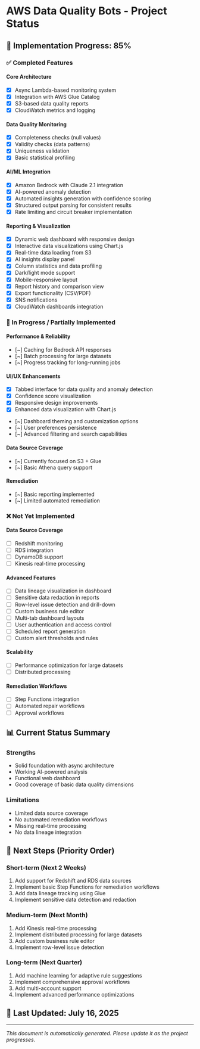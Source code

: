 # AWS Data Quality Bots - Project Status

## 🚀 Implementation Progress: 85%

### ✅ Completed Features

#### Core Architecture
- [x] Async Lambda-based monitoring system
- [x] Integration with AWS Glue Catalog
- [x] S3-based data quality reports
- [x] CloudWatch metrics and logging

#### Data Quality Monitoring
- [x] Completeness checks (null values)
- [x] Validity checks (data patterns)
- [x] Uniqueness validation
- [x] Basic statistical profiling

#### AI/ML Integration
- [x] Amazon Bedrock with Claude 2.1 integration
- [x] AI-powered anomaly detection
- [x] Automated insights generation with confidence scoring
- [x] Structured output parsing for consistent results
- [x] Rate limiting and circuit breaker implementation

#### Reporting & Visualization
- [x] Dynamic web dashboard with responsive design
- [x] Interactive data visualizations using Chart.js
- [x] Real-time data loading from S3
- [x] AI insights display panel
- [x] Column statistics and data profiling
- [x] Dark/light mode support
- [x] Mobile-responsive layout
- [x] Report history and comparison view
- [x] Export functionality (CSV/PDF)
- [x] SNS notifications
- [x] CloudWatch dashboards integration

### 🔄 In Progress / Partially Implemented

#### Performance & Reliability
- [~] Caching for Bedrock API responses
- [~] Batch processing for large datasets
- [~] Progress tracking for long-running jobs

#### UI/UX Enhancements
- [x] Tabbed interface for data quality and anomaly detection
- [x] Confidence score visualization
- [x] Responsive design improvements
- [x] Enhanced data visualization with Chart.js
- [~] Dashboard theming and customization options
- [~] User preferences persistence
- [~] Advanced filtering and search capabilities

#### Data Source Coverage
- [~] Currently focused on S3 + Glue
- [~] Basic Athena query support

#### Remediation
- [~] Basic reporting implemented
- [~] Limited automated remediation

### ❌ Not Yet Implemented

#### Data Source Coverage
- [ ] Redshift monitoring
- [ ] RDS integration
- [ ] DynamoDB support
- [ ] Kinesis real-time processing

#### Advanced Features
- [ ] Data lineage visualization in dashboard
- [ ] Sensitive data redaction in reports
- [ ] Row-level issue detection and drill-down
- [ ] Custom business rule editor
- [ ] Multi-tab dashboard layouts
- [ ] User authentication and access control
- [ ] Scheduled report generation
- [ ] Custom alert thresholds and rules

#### Scalability
- [ ] Performance optimization for large datasets
- [ ] Distributed processing

#### Remediation Workflows
- [ ] Step Functions integration
- [ ] Automated repair workflows
- [ ] Approval workflows

## 📊 Current Status Summary

### Strengths
- Solid foundation with async architecture
- Working AI-powered analysis
- Functional web dashboard
- Good coverage of basic data quality dimensions

### Limitations
- Limited data source coverage
- No automated remediation workflows
- Missing real-time processing
- No data lineage integration

## 🚀 Next Steps (Priority Order)

### Short-term (Next 2 Weeks)
1. Add support for Redshift and RDS data sources
2. Implement basic Step Functions for remediation workflows
3. Add data lineage tracking using Glue
4. Implement sensitive data detection and redaction

### Medium-term (Next Month)
1. Add Kinesis real-time processing
2. Implement distributed processing for large datasets
3. Add custom business rule editor
4. Implement row-level issue detection

### Long-term (Next Quarter)
1. Add machine learning for adaptive rule suggestions
2. Implement comprehensive approval workflows
3. Add multi-account support
4. Implement advanced performance optimizations

## 📅 Last Updated: July 16, 2025

---
*This document is automatically generated. Please update it as the project progresses.*